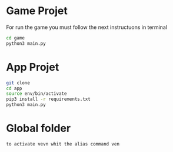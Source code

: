 # Game Projet 

For run the game you must follow the next instructuons in terminal

```sh
cd game
python3 main.py
``` 

# App Projet

```sh
git clone
cd app
source env/bin/activate
pip3 install -r requirements.txt
python3 main.py
``` 

# Global folder

```sh
to activate vevn whit the alias command ven 
```